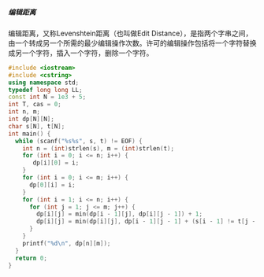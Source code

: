##### 编辑距离
编辑距离，又称Levenshtein距离（也叫做Edit Distance），是指两个字串之间，由一个转成另一个所需的最少编辑操作次数。许可的编辑操作包括将一个字符替换成另一个字符，插入一个字符，删除一个字符。

```cpp
#include <iostream>
#include <cstring>
using namespace std;
typedef long long LL;
const int N = 1e3 + 5;
int T, cas = 0;
int n, m;
int dp[N][N];
char s[N], t[N];
int main() {
  while (scanf("%s%s", s, t) != EOF) {
    int n = (int)strlen(s), m = (int)strlen(t);
    for (int i = 0; i <= n; i++) {
       dp[i][0] = i;
    }
    for (int i = 0; i <= m; i++) {
      dp[0][i] = i;
    }
    for (int i = 1; i <= n; i++) {
      for (int j = 1; j <= m; j++) {
        dp[i][j] = min(dp[i - 1][j], dp[i][j - 1]) + 1;
        dp[i][j] = min(dp[i][j], dp[i - 1][j - 1] + (s[i - 1] != t[j - 1]));
      }
    }
    printf("%d\n", dp[n][m]);
  }
  return 0;
}
```
